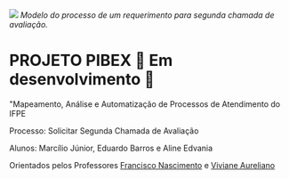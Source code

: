 <img src="https://github.com/jrsmarcilio/secondcall/blob/master/Git/Modelo%20do%20Processo.jpg"/>
<i>Modelo do processo de um requerimento para segunda chamada de avaliação.</i>

# PROJETO PIBEX   :construction: Em desenvolvimento :construction:
"Mapeamento, Análise e Automatização de Processos de Atendimento do IFPE

Processo: Solicitar Segunda Chamada de Avaliação

Alunos:
Marcílio Júnior, Eduardo Barros e Aline Edvania

Orientados pelos Professores
[Francisco Nascimento](https://github.com/chicojr) e 
[Viviane Aureliano](https://www.linkedin.com/in/viviane-aureliano-3185658/)

